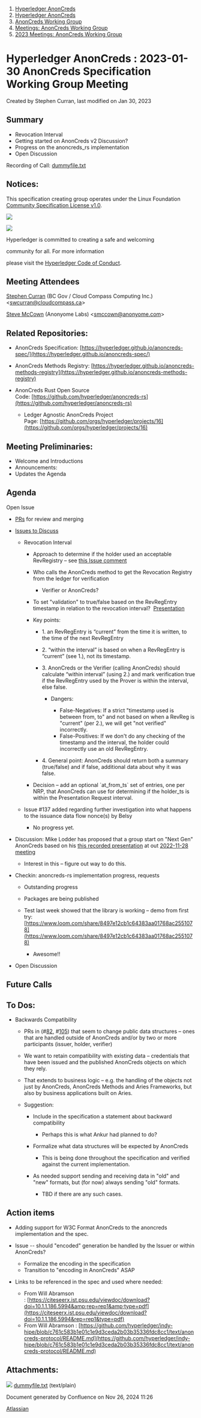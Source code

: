 1. [Hyperledger AnonCreds](index.html)
2. [Hyperledger AnonCreds](Hyperledger-AnonCreds_20283406.html)
3. [AnonCreds Working Group](AnonCreds-Working-Group_20291468.html)
4. [Meetings: AnonCreds Working Group](20291486.html)
5. [2023 Meetings: AnonCreds Working Group](20295076.html)

# Hyperledger AnonCreds : 2023-01-30 AnonCreds Specification Working Group Meeting

Created by Stephen Curran, last modified on Jan 30, 2023

## Summary

- Revocation Interval
- Getting started on AnonCreds v2 Discussion?
- Progress on the anoncreds\_rs implementation
- Open Discussion

Recording of Call: [dummyfile.txt](#)

## Notices:

This specification creating group operates under the Linux Foundation [Community Specification License v1.0](https://github.com/hyperledger/anoncreds-spec/blob/main/1._Community_Specification_License-v1.md).

![](https://wiki.hyperledger.org/download/attachments/29034696/Antitrustnotice.png?version=1&modificationDate=1581695654000&api=v2)

![](https://wiki.hyperledger.org/download/attachments/2392771/welcome.png?version=2&modificationDate=1572450107000&api=v2)

Hyperledger is committed to creating a safe and welcoming

community for all. For more information

please visit the [Hyperledger Code of Conduct](https://lf-hyperledger.atlassian.net/wiki/spaces/HYP/pages/19595281/Hyperledger+Code+of+Conduct).

## Meeting Attendees

[Stephen Curran](https://lf-hyperledger.atlassian.net/wiki/people/557058:d676f135-ecd6-465b-b7eb-f87976bf4569?ref=confluence) (BC Gov / Cloud Compass Computing Inc.) &lt;swcurran@cloudcompass.ca&gt;

[Steve McCown](https://lf-hyperledger.atlassian.net/wiki/people/712020:6a16994f-5370-4543-a732-609646e7e665?ref=confluence) (Anonyome Labs) &lt;smccown@anonyome.com&gt;

## Related Repositories:

- AnonCreds Specification: [https://hyperledger.github.io/anoncreds-spec/](https://hyperledger.github.io/anoncreds-spec/)
- AnonCreds Methods Registry: [https://hyperledger.github.io/anoncreds-methods-registry](https://hyperledger.github.io/anoncreds-methods-registry)
- AnonCreds Rust Open Source Code: [https://github.com/hyperledger/anoncreds-rs](https://github.com/hyperledger/anoncreds-rs)
  
  - Ledger Agnostic AnonCreds Project Page: [https://github.com/orgs/hyperledger/projects/16](https://github.com/orgs/hyperledger/projects/16)

## Meeting Preliminaries:

- Welcome and Introductions
- Announcements:
- Updates the Agenda

## Agenda

Open Issue

- [PRs](https://github.com/hyperledger/anoncreds-spec/pulls) for review and merging
- [Issues to Discuss](https://github.com/hyperledger/anoncreds-spec/labels/Discuss%20at%20Meeting)
  
  - Revocation Interval
    
    - Approach to determine if the holder used an acceptable RevRegistry – see [this Issue comment](https://github.com/hyperledger/anoncreds-spec/issues/132#issuecomment-1400856502)
    - Who calls the AnonCreds method to get the Revocation Registry from the ledger for verification
      
      - Verifier or AnonCreds?
    - To set "validation" to true/false based on the RevRegEntry timestamp in relation to the revocation interval?  [Presentation](https://docs.google.com/presentation/d/11hXNz_BKOx-ljEGj6cXB1dwnEgEBg3ocqoyR7lgZW1I/edit?usp=share_link)
    - Key points:
      
      - 1\. an RevRegEntry is “current” from the time it is written, to the time of the next RevRegEntry
      - 2\. “within the interval” is based on when a RevRegEntry is “current” (see 1.), not its timestamp.
      - 3\. AnonCreds or the Verifier (calling AnonCreds) should calculate “within interval” (using 2.) and mark verification true if the RevRegEntry used by the Prover is within the interval, else false.
        
        - Dangers:
          
          - False-Negatives: If a strict "timestamp used is between from, to" and not based on when a RevReg is "current" (per 2.), we will get "not verified" incorrectly.
          - False-Positives: If we don't do any checking of the timestamp and the interval, the holder could incorrectly use an old RevRegEntry.
      - 4\. General point: AnonCreds should return both a summary (true/false) and if false, additional data about why it was false.
    - Decision – add an optional \`at\_from\_ts\` set of entries, one per NRP, that AnonCreds can use for determining if the holder\_ts is within the Presentation Request interval.
  - Issue #137 added regarding further investigation into what happens to the issuance data flow nonce(s) by Belsy
    
    - No progress yet.
- Discussion: Mike Lodder has proposed that a group start on "Next Gen" AnonCreds based on his [this recorded presentation](https://lf-hyperledger.atlassian.net/wiki/download/attachments/20291620/20221128%20Mike%20Lodder%20Presentation%20on%20a%20Proposed%20Future%20AnonCreds.mp4?version=1&modificationDate=1669667589000&api=v2) at out [2022-11-28 meeting](https://lf-hyperledger.atlassian.net/wiki/display/ANONCREDS/2022-11-28+AnonCreds+Specification+Working+Group+Meeting)
  
  - Interest in this – figure out way to do this.
- Checkin: anoncreds-rs implementation progress, requests
  
  - Outstanding progress
  - Packages are being published
  - Test last week showed that the library is working – demo from first try: [https://www.loom.com/share/8497e12cb1c64383aa01768ac2551078](https://www.loom.com/share/8497e12cb1c64383aa01768ac2551078)
    
    - Awesome!!
- Open Discussion

## Future Calls

## To Dos:

- Backwards Compatibility
  
  - PRs in (#[82](https://github.com/hyperledger/anoncreds-spec/pull/82), #[105](https://github.com/hyperledger/anoncreds-spec/pull/105)) that seem to change public data structures – ones that are handled outside of AnonCreds and/or by two or more participants (issuer, holder, verifier)
  - We want to retain compatibility with existing data – credentials that have been issued and the published AnonCreds objects on which they rely.
  - That extends to business logic – e.g. the handling of the objects not just by AnonCreds, AnonCreds Methods and Aries Frameworks, but also by business applications built on Aries.
  - Suggestion:
    
    - Include in the specification a statement about backward compatibility
      
      - Perhaps this is what Ankur had planned to do?
    - Formalize what data structures will be expected by AnonCreds
      
      - This is being done throughout the specification and verified against the current implementation.
    - As needed support sending and receiving data in "old" and "new" formats, but (for now) always sending "old" formats.
      
      - TBD if there are any such cases.

## Action items

- Adding support for W3C Format AnonCreds to the anoncreds implementation and the spec.
- Issue -- should "encoded" generation be handled by the Issuer or within AnonCreds?
  
  - Formalize the encoding in the specification
  - Transition to "encoding in AnonCreds" ASAP
- Links to be referenced in the spec and used where needed:
  
  - From Will Abramson : [https://citeseerx.ist.psu.edu/viewdoc/download?doi=10.1.1.186.5994&amp;rep=rep1&amp;type=pdf](https://citeseerx.ist.psu.edu/viewdoc/download?doi=10.1.1.186.5994&rep=rep1&type=pdf)
  - From Will Abramson : [https://github.com/hyperledger/indy-hipe/blob/c761c583b1e01c1e9d3ceda2b03b35336fdc8cc1/text/anoncreds-protocol/README.md](https://github.com/hyperledger/indy-hipe/blob/c761c583b1e01c1e9d3ceda2b03b35336fdc8cc1/text/anoncreds-protocol/README.md)

## Attachments:

![](images/icons/bullet_blue.gif) [dummyfile.txt](attachments/20291808/20295087.txt) (text/plain)

Document generated by Confluence on Nov 26, 2024 11:26

[Atlassian](http://www.atlassian.com/)
